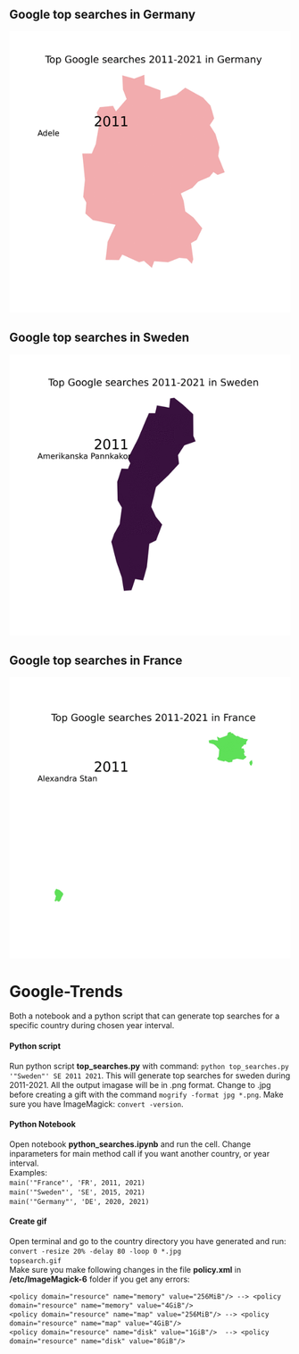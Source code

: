 ## Google top searches in Germany
![Alt Text](/maps/Germany/topsearch.gif)

## Google top searches in Sweden
![Alt Text](/maps/Sweden/topsearch.gif)

## Google top searches in France
![Alt Text](/maps/France/topsearch.gif)

# Google-Trends 
Both a notebook and a python script that can generate top searches for a specific country during chosen year interval.

#### Python script
Run python script __top_searches.py__ with command: <code>python top_searches.py '"Sweden"' SE 2011 2021</code>. This will generate top searches for sweden during 2011-2021. All the output imagase will be in .png  format. Change to .jpg before creating a gift with the command <code>mogrify -format jpg *.png</code>. Make sure you have ImageMagick: <code>convert -version</code>.
#### Python Notebook
Open notebook __python_searches.ipynb__ and run the cell. Change inparameters for main method call if you want another country, or year interval.  
Examples:  
<code>main('"France"', 'FR', 2011, 2021)</code>  
<code>main('"Sweden"', 'SE', 2015, 2021)</code>  
<code>main('"Germany"', 'DE', 2020, 2021)</code>

#### Create gif  
Open terminal and go to the country directory you have generated and run:  
<code>convert -resize 20% -delay 80 -loop 0 *.jpg topsearch.gif</code>  
Make sure you make following changes in the file __policy.xml__ in __/etc/ImageMagick-6__ folder if you get any errors:
```text
<policy domain="resource" name="memory" value="256MiB"/> --> <policy domain="resource" name="memory" value="4GiB"/>   
<policy domain="resource" name="map" value="256MiB"/> --> <policy domain="resource" name="map" value="4GiB"/>   
<policy domain="resource" name="disk" value="1GiB"/>  --> <policy domain="resource" name="disk" value="8GiB"/>  
```
